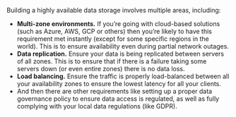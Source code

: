 Building a highly available data storage involves multiple areas, including:

- **Multi-zone environments.** If you’re going with cloud-based solutions (such as Azure, AWS, GCP or others) then you’re likely to have this requirement met instantly (except for some specific regions in the world). This is to ensure availability even during partial network outages.
- **Data replication.** Ensure your data is being replicated between servers of all zones. This is to ensure that if there is a failure taking some servers down (or even entire zones) there is no data loss.
- **Load balancing.** Ensure the traffic is properly load-balanced between all your availability zones to ensure the lowest latency for all your clients.
- And then there are other requirements like setting up a proper data governance policy to ensure data access is regulated, as well as fully complying with your local data regulations (like GDPR).